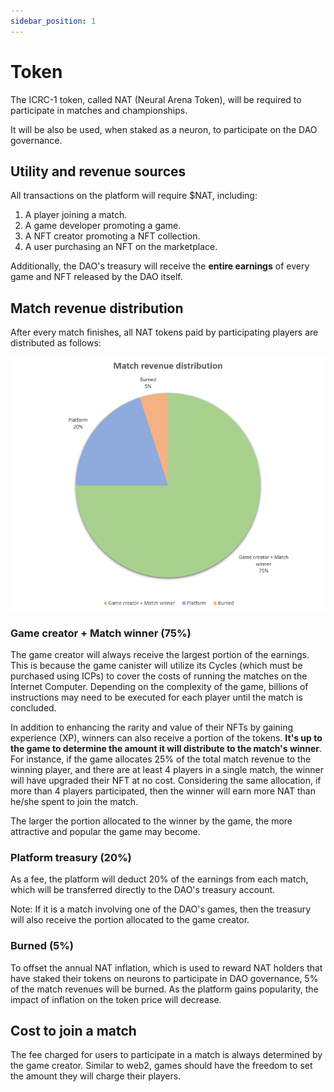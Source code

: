 ```yaml
---
sidebar_position: 1
---
```


# Token

The ICRC-1 token, called NAT (Neural Arena Token), will be required to participate in matches and championships.

It will be also be used, when staked as a neuron, to participate on the DAO governance.

## Utility and revenue sources

All transactions on the platform will require $NAT, including:

1. A player joining a match.
2. A game developer promoting a game.
3. A NFT creator promoting a NFT collection.
4. A user purchasing an NFT on the marketplace.

Additionally, the DAO's treasury will receive the **entire earnings** of every game and NFT released by the DAO itself.

## Match revenue distribution

After every match finishes, all NAT tokens paid by participating players are distributed as follows:

![match renevue distribution](./img/match-rev-distro.png)

### Game creator + Match winner (75%)
The game creator will always receive the largest portion of the earnings. This is because the game canister will utilize its Cycles (which must be purchased using ICPs) to cover the costs of running the matches on the Internet Computer. Depending on the complexity of the game, billions of instructions may need to be executed for each player until the match is concluded.  

In addition to enhancing the rarity and value of their NFTs by gaining experience (XP), winners can also receive a portion of the tokens. **It's up to the game to determine the amount it will distribute to the match's winner**. For instance, if the game allocates 25% of the total match revenue to the winning player, and there are at least 4 players in a single match, the winner will have upgraded their NFT at no cost. Considering the same allocation, if more than 4 players participated, then the winner will earn more NAT than he/she spent to join the match.

The larger the portion allocated to the winner by the game, the more attractive and popular the game may become.

### Platform treasury (20%)
As a fee, the platform will deduct 20% of the earnings from each match, which will be transferred directly to the DAO's treasury account.

Note: If it is a match involving one of the DAO's games, then the treasury will also receive the portion allocated to the game creator.

### Burned (5%)  
To offset the annual NAT inflation, which is used to reward NAT holders that have staked their tokens on neurons to participate in DAO governance, 5% of the match revenues will be burned. As the platform gains popularity, the impact of inflation on the token price will decrease.

## Cost to join a match
The fee charged for users to participate in a match is always determined by the game creator. Similar to web2, games should have the freedom to set the amount they will charge their players.

